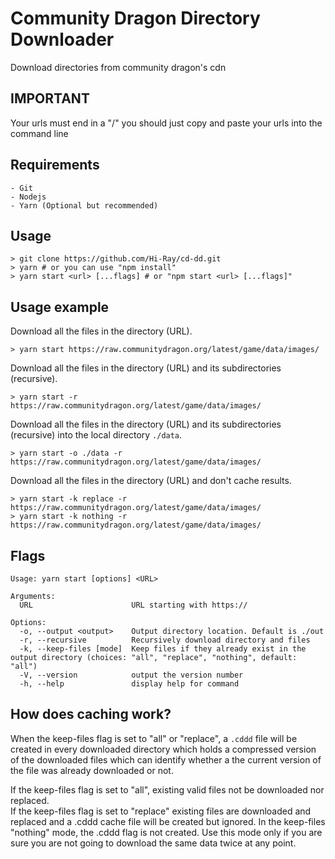 # Community Dragon Directory Downloader
Download directories from community dragon's cdn

## IMPORTANT
Your urls must end in a "/" you should just copy and paste your urls into the command line

## Requirements
    - Git
    - Nodejs
    - Yarn (Optional but recommended)

## Usage
```shell
> git clone https://github.com/Hi-Ray/cd-dd.git
> yarn # or you can use "npm install"
> yarn start <url> [...flags] # or "npm start <url> [...flags]"
```

## Usage example

Download all the files in the directory (URL). 
```shell
> yarn start https://raw.communitydragon.org/latest/game/data/images/
```

Download all the files in the directory (URL) and its subdirectories (recursive). 
```shell
> yarn start -r https://raw.communitydragon.org/latest/game/data/images/
```

Download all the files in the directory (URL) and its subdirectories (recursive) into the local directory `./data`. 
```shell
> yarn start -o ./data -r https://raw.communitydragon.org/latest/game/data/images/
```

Download all the files in the directory (URL) and don't cache results. 
```shell
> yarn start -k replace -r https://raw.communitydragon.org/latest/game/data/images/
> yarn start -k nothing -r https://raw.communitydragon.org/latest/game/data/images/
```

## Flags
```
Usage: yarn start [options] <URL>

Arguments:
  URL                      URL starting with https://

Options:
  -o, --output <output>    Output directory location. Default is ./out
  -r, --recursive          Recursively download directory and files
  -k, --keep-files [mode]  Keep files if they already exist in the output directory (choices: "all", "replace", "nothing", default: "all")
  -V, --version            output the version number
  -h, --help               display help for command
```

## How does caching work?
When the keep-files flag is set to "all" or "replace", a `.cddd` file will be created in every downloaded directory which holds a compressed version of the downloaded files which can identify whether a the current version of the file was already downloaded or not.  

If the keep-files flag is set to "all", existing valid files not be downloaded nor replaced.  
If the keep-files flag is set to "replace" existing files are downloaded and replaced and a .cddd cache file will be created but ignored. 
In the keep-files "nothing" mode, the .cddd flag is not created. Use this mode only if you are sure you are not going to download the same data twice at any point. 